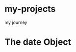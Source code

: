 # my-projects
my journey
<!DOCTYPE html>
<!DOCTYPE html>
<html>
<head>
	<title>day 01</title>
	<script type="text/javascript">
		var mike = new Array("mambwe","mike","prodigy");
		document.write(mike[0]);
		document.write(mike[0]);
		function numx(name_one,name_two){
			
			document.write(name_one+ " this is it  "+name_two);
		}
		alert('day_one of a 100 days of code');
		numx("prodigy","michael");

	</script>
</head>
<body>
	<h1>DAY ONE OF A 100 DAYS OF CODE</h1>
	<P>On the first day of the hundred days of code i was dealing with the Functions and Arrays,off of the lessons i got from the newBoston.looking forward on day 2 of the 100 days of code.i have extended to learn the date Object too on the first day of code.</P>
	<br>
	<br>
<script type="text/javascript">
	 function eight(one, two){
        document.write(one+" is better than "+ two +"<br/>");
    }  
    eight("mike","bullbar"); 
</script>
<script type="text/javascript">
	var first=2;
	var second =5;
	if(first>second)
	{
		document.write("this is correct");
	}
	else{
		document.write("this is so wrong");
	}
	var second = new Array(1,2,4,6,90,78,0,123,4);
	document.write(second[4]);
</script>
<h1>The date Object</h1>
<script type="text/javascript">
	/*function printSumthing(){//this function is used to print"worked"every after 1s.,we use the setInterval function to call our first function.
		document.write("Worked!");
	}
setInterval("printSumthing()",1000);//the setInterval gives the exact time interval.*/
function printTime(){
	var now = new Date();
	var hours = now.getHours();
	var mins = now.getMinutes();
	var seconds = now.getSeconds();
	document.write(hours+":"+mins+":"+seconds+"<br />");
}
setInterval("printTime()", 1000);

</script>
</body>
</html>
